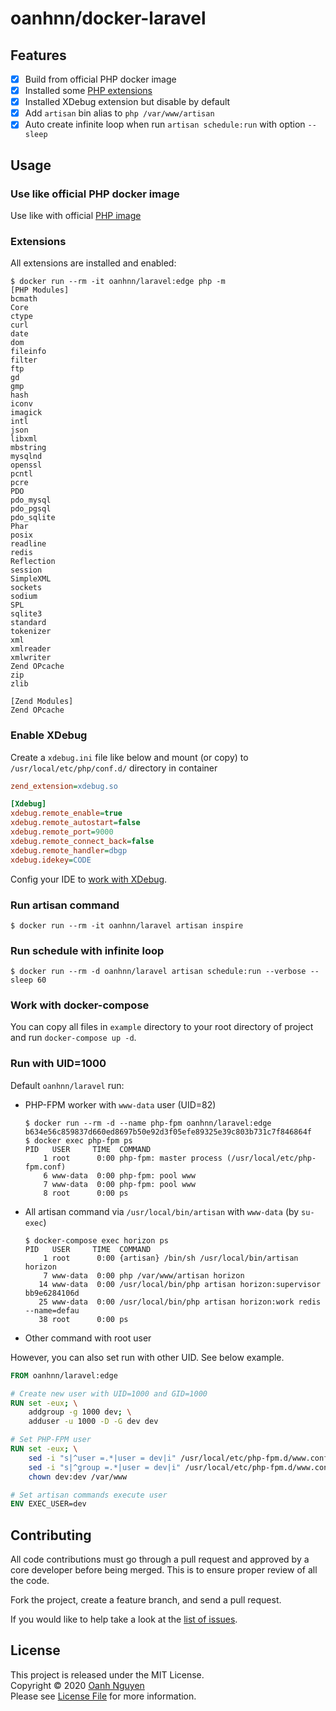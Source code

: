 # oanhnn/docker-laravel

## Features

- [x] Build from official PHP docker image
- [x] Installed some [PHP extensions](#extensions)
- [x] Installed XDebug extension but disable by default
- [x] Add `artisan` bin alias to `php /var/www/artisan`
- [x] Auto create infinite loop when run `artisan schedule:run` with option `--sleep`

## Usage

### Use like official PHP docker image

Use like with official [PHP image](https://hub.docker.com/_/php)

### Extensions

All extensions are installed and enabled:

```shell
$ docker run --rm -it oanhnn/laravel:edge php -m
[PHP Modules]
bcmath
Core
ctype
curl
date
dom
fileinfo
filter
ftp
gd
gmp
hash
iconv
imagick
intl
json
libxml
mbstring
mysqlnd
openssl
pcntl
pcre
PDO
pdo_mysql
pdo_pgsql
pdo_sqlite
Phar
posix
readline
redis
Reflection
session
SimpleXML
sockets
sodium
SPL
sqlite3
standard
tokenizer
xml
xmlreader
xmlwriter
Zend OPcache
zip
zlib

[Zend Modules]
Zend OPcache
```

### Enable XDebug

Create a `xdebug.ini` file like below and mount (or copy) to `/usr/local/etc/php/conf.d/` directory in container

```ini
zend_extension=xdebug.so

[Xdebug]
xdebug.remote_enable=true
xdebug.remote_autostart=false
xdebug.remote_port=9000
xdebug.remote_connect_back=false
xdebug.remote_handler=dbgp
xdebug.idekey=CODE
```

Config your IDE to [work with XDebug](https://devilbox.readthedocs.io/en/latest/intermediate/configure-php-xdebug/linux/vscode.html).

### Run artisan command

```shell
$ docker run --rm -it oanhnn/laravel artisan inspire
```

### Run schedule with infinite loop

```shell
$ docker run --rm -d oanhnn/laravel artisan schedule:run --verbose --sleep 60
```

### Work with docker-compose

You can copy all files in `example` directory to your root directory of project and run `docker-compose up -d`.

### Run with UID=1000

Default `oanhnn/laravel` run:

 - PHP-FPM worker with `www-data` user (UID=82)
   ```shell
   $ docker run --rm -d --name php-fpm oanhnn/laravel:edge
   b634e56c859837d660ed8697b50e92d3f05efe89325e39c803b731c7f846864f
   $ docker exec php-fpm ps
   PID   USER     TIME  COMMAND
       1 root      0:00 php-fpm: master process (/usr/local/etc/php-fpm.conf)
       6 www-data  0:00 php-fpm: pool www
       7 www-data  0:00 php-fpm: pool www
       8 root      0:00 ps
   ```

 - All artisan command via `/usr/local/bin/artisan` with `www-data` (by `su-exec`)
   ```shell
   $ docker-compose exec horizon ps
   PID   USER     TIME  COMMAND
       1 root      0:00 {artisan} /bin/sh /usr/local/bin/artisan horizon
       7 www-data  0:00 php /var/www/artisan horizon
      14 www-data  0:00 /usr/local/bin/php artisan horizon:supervisor bb9e6284106d
      25 www-data  0:00 /usr/local/bin/php artisan horizon:work redis --name=defau
      38 root      0:00 ps
   ```

 - Other command with root user

However, you can also set run with other UID. See below example.

```dockerfile
FROM oanhnn/laravel:edge

# Create new user with UID=1000 and GID=1000
RUN set -eux; \
    addgroup -g 1000 dev; \
    adduser -u 1000 -D -G dev dev

# Set PHP-FPM user
RUN set -eux; \
    sed -i "s|^user =.*|user = dev|i" /usr/local/etc/php-fpm.d/www.conf; \
    sed -i "s|^group =.*|user = dev|i" /usr/local/etc/php-fpm.d/www.conf; \
    chown dev:dev /var/www

# Set artisan commands execute user
ENV EXEC_USER=dev
```

## Contributing

All code contributions must go through a pull request and approved by a core developer before being merged. 
This is to ensure proper review of all the code.

Fork the project, create a feature branch, and send a pull request.

If you would like to help take a look at the [list of issues](https://github.com/oanhnn/docker-php/issues).

## License

This project is released under the MIT License.   
Copyright © 2020 [Oanh Nguyen](https://github.com/oanhnn)   
Please see [License File](./LICENSE) for more information.

